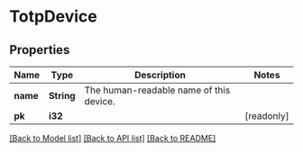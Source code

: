 # TotpDevice

## Properties

Name | Type | Description | Notes
------------ | ------------- | ------------- | -------------
**name** | **String** | The human-readable name of this device. | 
**pk** | **i32** |  | [readonly]

[[Back to Model list]](../README.md#documentation-for-models) [[Back to API list]](../README.md#documentation-for-api-endpoints) [[Back to README]](../README.md)



